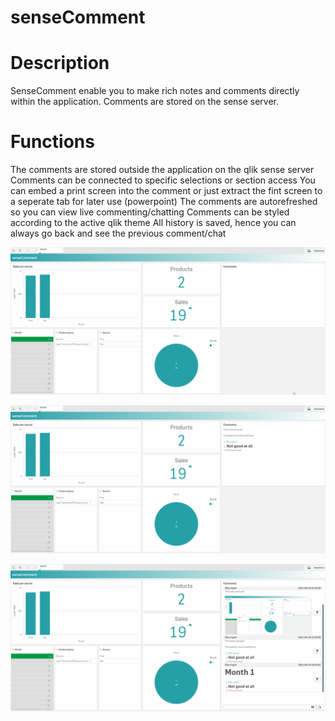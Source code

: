 # senseComment

# Description
SenseComment enable you to make rich notes and comments directly within the application.
Comments are stored on the sense server.

# Functions
The comments are stored outside the application on the qlik sense server
Comments can be connected to specific selections or section access
You can embed a print screen into the comment or just extract the fint screen to a seperate tab for later use (powerpoint)
The comments are autorefreshed so you can view live commenting/chatting
Comments can be styled according to the active qlik theme
All history is saved, hence you can always go back and see the previous comment/chat

![](example_comment.gif)

![](example_fieldComment.gif)

![](example_Chat.gif)
